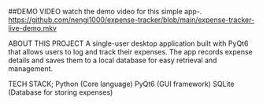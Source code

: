 ##DEMO VIDEO
watch the demo video for this simple app-.
https://github.com/nengi1000/expense-tracker/blob/main/expense-tracker-live-demo.mkv

ABOUT THIS PROJECT
A single-user desktop application built with PyQt6 that allows users to log and track their expenses. The app records expense details and saves them to a local database for easy retrieval and management.

TECH STACK;
Python (Core language)
PyQt6 (GUI framework)
SQLite (Database for storing expenses)
